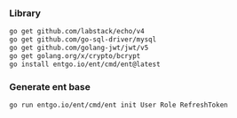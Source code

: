 ### Library
```bash
go get github.com/labstack/echo/v4
go get github.com/go-sql-driver/mysql
go get github.com/golang-jwt/jwt/v5
go get golang.org/x/crypto/bcrypt
go install entgo.io/ent/cmd/ent@latest
```

### Generate ent base
```bash
go run entgo.io/ent/cmd/ent init User Role RefreshToken
```
